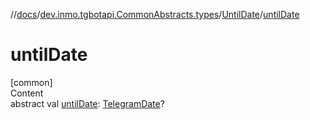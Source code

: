 //[docs](../../../index.md)/[dev.inmo.tgbotapi.CommonAbstracts.types](../index.md)/[UntilDate](index.md)/[untilDate](until-date.md)



# untilDate  
[common]  
Content  
abstract val [untilDate](until-date.md): [TelegramDate](../../dev.inmo.tgbotapi.types/-telegram-date/index.md)?  



